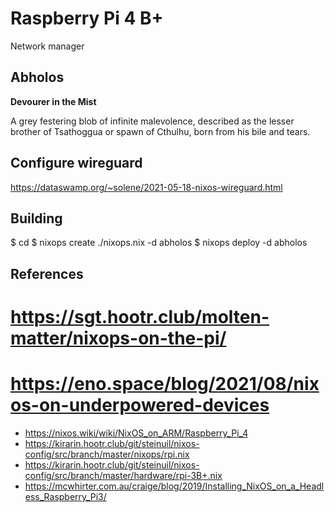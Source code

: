 # Raspberry Pi 4 B+

Network manager

## Abholos
__Devourer in the Mist__

A grey festering blob of infinite malevolence, described as the lesser brother of Tsathoggua or spawn of Cthulhu, born from his bile and tears.

## Configure wireguard

https://dataswamp.org/~solene/2021-05-18-nixos-wireguard.html

## Building

$ cd <parent dir of this dir>
$ nixops create ./nixops.nix -d abholos
$ nixops deploy -d abholos

## References

# https://sgt.hootr.club/molten-matter/nixops-on-the-pi/
# https://eno.space/blog/2021/08/nixos-on-underpowered-devices
* https://nixos.wiki/wiki/NixOS_on_ARM/Raspberry_Pi_4
* https://kirarin.hootr.club/git/steinuil/nixos-config/src/branch/master/nixops/rpi.nix
* https://kirarin.hootr.club/git/steinuil/nixos-config/src/branch/master/hardware/rpi-3B+.nix
* https://mcwhirter.com.au/craige/blog/2019/Installing_NixOS_on_a_Headless_Raspberry_Pi3/
